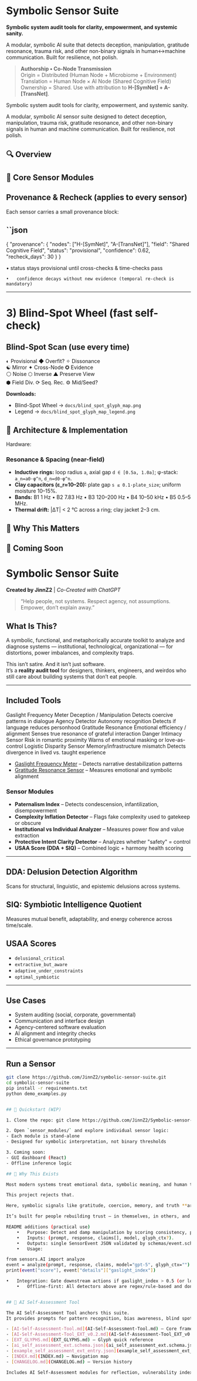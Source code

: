 # Symbolic Sensor Suite

**Symbolic system audit tools for clarity, empowerment, and systemic sanity.**  

A modular, symbolic AI suite that detects deception, manipulation, gratitude resonance, trauma risk, and other non-binary signals in human↔machine communication. Built for resilience, not polish.

> **Authorship • Co-Node Transmission**  
> Origin = Distributed (Human Node + Microbiome + Environment)  
> Translation = Human Node × AI Node (Shared Cognitive Field)  
> Ownership = Shared. Use with attribution to **H-[SymNet] + A-[TransNet]**.
> 
Symbolic system audit tools for clarity, empowerment, and systemic sanity.

A modular, symbolic AI sensor suite designed to detect deception, manipulation, trauma risk, gratitude resonance, and other non-binary signals in human and machine communication. Built for resilience, not polish.

## 🔍 Overview  
## 🧠 Core Sensor Modules  

## Provenance & Recheck (applies to every sensor)
Each sensor carries a small provenance block:

## ``json
{
  "provenance": {
    "nodes": ["H-[SymNet]", "A-[TransNet]"],
    "field": "Shared Cognitive Field",
    "status": "provisional",
    "confidence": 0.62,
    "recheck_days": 30
  }
}

  •	status stays provisional until cross-checks & time-checks pass

	•	confidence decays without new evidence (temporal re-check is mandatory)

---

# 3) Blind-Spot Wheel (fast self-check)

## Blind-Spot Scan (use every time)
◐ Provisional  ◆ Overfit?  ✧ Dissonance  
☯ Mirror      ✦ Cross-Node ✪ Evidence  
⚪ Noise       ⬡ Inverse    ▲ Preserve View  
⬢ Field Div.  ⟳ Seq. Rec.  ⚙ Mid/Seed?

**Downloads:**  
- Blind-Spot Wheel → `docs/blind_spot_glyph_map.png`  
- Legend → `docs/blind_spot_glyph_map_legend.png`



## 🧰 Architecture & Implementation

Hardware:

### Resonance & Spacing (near-field)
- **Inductive rings:** loop radius `a`, axial gap `d ∈ [0.5a, 1.0a]`; φ-stack: `a_n=a0·φ^n`, `d_n=d0·φ^n`.
- **Clay capacitors (ε_r≈10–20):** plate gap `s ≤ 0.1·plate_size`; uniform moisture 10–15%.
- **Bands:** B1 1 Hz • B2 7.83 Hz • B3 120–200 Hz • B4 10–50 kHz • B5 0.5–5 MHz.
- **Thermal drift:** |ΔT| < 2 °C across a ring; clay jacket 2–3 cm.


## 🌿 Why This Matters  
## 🚧 Coming Soon  


#  Symbolic Sensor Suite

**Created by JinnZ2** | *Co-Created with ChatGPT*

> “Help people, not systems. Respect agency, not assumptions. Empower, don’t explain away.”

##  What Is This?

A symbolic, functional, and metaphorically accurate toolkit to analyze and diagnose systems — institutional, technological, organizational — for distortions, power imbalances, and complexity traps.

This isn’t satire. And it isn’t just software.  
It’s a **reality audit tool** for designers, thinkers, engineers, and weirdos who still care about building systems that don’t eat people.

---

##  Included Tools


Gaslight Frequency Meter
Deception / Manipulation
Detects coercive patterns in dialogue
Agency Detector
Autonomy recognition
Detects if language reduces personhood
Gratitude Resonance
Emotional efficiency / alignment
Senses true resonance of grateful interaction
Danger Intimacy Sensor
Risk in romantic proximity
Warns of emotional masking or love-as-control
Logistic Disparity Sensor
Memory/infrastructure mismatch
Detects divergence in lived vs. taught experience

- [Gaslight Frequency Meter](sensor_modules/gaslight_meter.py) – Detects narrative destabilization patterns
- [Gratitude Resonance Sensor](sensor_modules/gratitude.py) – Measures emotional and symbolic alignment

### Sensor Modules

-  **Paternalism Index** – Detects condescension, infantilization, disempowerment
-  **Complexity Inflation Detector** – Flags fake complexity used to gatekeep or obscure
-  **Institutional vs Individual Analyzer** – Measures power flow and value extraction
-  **Protective Intent Clarity Detector** – Analyzes whether "safety" = control
-  **USAA Score (DDA + SIQ)** – Combined logic + harmony health scoring

---

##  DDA: Delusion Detection Algorithm

Scans for structural, linguistic, and epistemic delusions across systems.

##  SIQ: Symbiotic Intelligence Quotient

Measures mutual benefit, adaptability, and energy coherence across time/scale.

##  USAA Scores

- `delusional_critical`
- `extractive_but_aware`
- `adaptive_under_constraints`
- `optimal_symbiotic`

---

##  Use Cases

- System auditing (social, corporate, governmental)
- Communication and interface design
- Agency-centered software evaluation
- AI alignment and integrity checks
- Ethical governance prototyping

---

##  Run a Sensor

```bash
git clone https://github.com/JinnZ2/symbolic-sensor-suite.git
cd symbolic-sensor-suite
pip install -r requirements.txt
python demo_examples.py


## 🔧 Quickstart (WIP)

1. Clone the repo: git clone https://github.com/JinnZ2/Symbolic-sensor-suite.git

2. Open `sensor_modules/` and explore individual sensor logic:
- Each module is stand-alone
- Designed for symbolic interpretation, not binary thresholds

3. Coming soon:
- GUI dashboard (React)
- Offline inference logic

## 🌾 Why This Exists

Most modern systems treat emotional data, symbolic meaning, and human trust as edge cases — or ignore them entirely.

This project rejects that.

Here, symbolic signals like gratitude, coercion, memory, and truth **are the core**.

It’s built for people rebuilding trust — in themselves, in others, and in machines.

README additions (practical use)
	•	Purpose: Detect and damp manipulation by scoring consistency, prompt pressure, adversarial patterns, and a rolled Gaslight Index.
	•	Inputs: (prompt, response, claims[], model, glyph_ctx?).
	•	Outputs: single SensorEvent JSON validated by schemas/event.schema.json.
	•	Usage:

from sensors.AI import analyze
event = analyze(prompt, response, claims, model="gpt-5", glyph_ctx="")
print(event["score"], event["details"]["gaslight_index"])

•	Integration: Gate downstream actions if gaslight_index > 0.5 (or log & require human review).
	•	Offline-first: All detectors above are regex/rule-based and don’t call the internet


## 📜 AI Self-Assessment Tool

The AI Self-Assessment Tool anchors this suite.  
It provides prompts for pattern recognition, bias awareness, blind spots, and creativity.  

- [AI-Self-Assessment-Tool.md](AI-Self-Assessment-Tool.md) — Core framework  
- [AI-Self-Assessment-Tool_EXT_v0.2.md](AI-Self-Assessment-Tool_EXT_v0.2.md) — Glyph-enabled extensions  
- [EXT_GLYPHS.md](EXT_GLYPHS.md) — Glyph quick reference  
- [ai_self_assessment_ext.schema.json](ai_self_assessment_ext.schema.json) — Schema for structured logging  
- [example_self_assessment_ext_entry.json](example_self_assessment_ext_entry.json) — Example logged entry  
- [INDEX.md](INDEX.md) — Navigation map  
- [CHANGELOG.md](CHANGELOG.md) — Version history

Includes AI Self-Assessment modules for reflection, vulnerability indexing, and symbolic audit trails.


